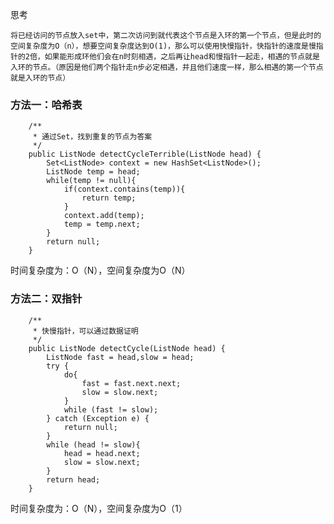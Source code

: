 思考

    将已经访问的节点放入set中，第二次访问到就代表这个节点是入环的第一个节点，但是此时的空间复杂度为O（n），想要空间复杂度达到O(1)，那么可以使用快慢指针，快指针的速度是慢指针的2倍，如果能形成环他们会在n时刻相遇，之后再让head和慢指针一起走，相遇的节点就是入环的节点。（原因是他们两个指针走n步必定相遇，并且他们速度一样，那么相遇的第一个节点就是入环的节点）

### 方法一：哈希表

~~~
    /**
     * 通过Set，找到重复的节点为答案
     */
    public ListNode detectCycleTerrible(ListNode head) {
        Set<ListNode> context = new HashSet<ListNode>();
        ListNode temp = head;
        while(temp != null){
            if(context.contains(temp)){
                return temp;
            }
            context.add(temp);
            temp = temp.next;
        }
        return null;
    }
~~~

时间复杂度为：O（N），空间复杂度为O（N）

### 方法二：双指针

~~~
    /**
     * 快慢指针，可以通过数据证明
     */
    public ListNode detectCycle(ListNode head) {
        ListNode fast = head,slow = head;
        try {
            do{
                fast = fast.next.next;
                slow = slow.next;
            }
            while (fast != slow);
        } catch (Exception e) {
            return null;
        }
        while (head != slow){
            head = head.next;
            slow = slow.next;
        }
        return head;
    }
~~~

时间复杂度为：O（N），空间复杂度为O（1）
